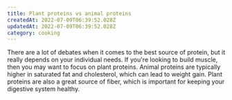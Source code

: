 ```yaml
---
title: Plant proteins vs animal proteins
createdAt: 2022-07-09T06:39:52.028Z
updatedAt: 2022-07-09T06:39:52.028Z
category: cooking
---
```


There are a lot of debates when it comes to the best source of protein, but it really depends on your individual needs. If you're looking to build muscle, then you may want to focus on plant proteins. Animal proteins are typically higher in saturated fat and cholesterol, which can lead to weight gain. Plant proteins are also a great source of fiber, which is important for keeping your digestive system healthy.
